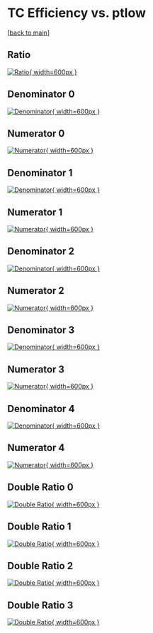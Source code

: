 # TC Efficiency vs. ptlow

[[back to main](./)]



## Ratio

[![Ratio](../mtv/var/TC_base_211_0_eff_ptlow.png){ width=600px }](../mtv/var/TC_base_211_0_eff_ptlow.pdf)

## Denominator 0

[![Denominator](../mtv/den/TC_base_211_0_eff_ptlow_den0.png){ width=600px }](../mtv/den/TC_base_211_0_eff_ptlow_den0.pdf)

## Numerator 0

[![Numerator](../mtv/num/TC_base_211_0_eff_ptlow_num0.png){ width=600px }](../mtv/num/TC_base_211_0_eff_ptlow_num0.pdf)

## Denominator 1

[![Denominator](../mtv/den/TC_base_211_0_eff_ptlow_den1.png){ width=600px }](../mtv/den/TC_base_211_0_eff_ptlow_den1.pdf)

## Numerator 1

[![Numerator](../mtv/num/TC_base_211_0_eff_ptlow_num1.png){ width=600px }](../mtv/num/TC_base_211_0_eff_ptlow_num1.pdf)

## Denominator 2

[![Denominator](../mtv/den/TC_base_211_0_eff_ptlow_den2.png){ width=600px }](../mtv/den/TC_base_211_0_eff_ptlow_den2.pdf)

## Numerator 2

[![Numerator](../mtv/num/TC_base_211_0_eff_ptlow_num2.png){ width=600px }](../mtv/num/TC_base_211_0_eff_ptlow_num2.pdf)

## Denominator 3

[![Denominator](../mtv/den/TC_base_211_0_eff_ptlow_den3.png){ width=600px }](../mtv/den/TC_base_211_0_eff_ptlow_den3.pdf)

## Numerator 3

[![Numerator](../mtv/num/TC_base_211_0_eff_ptlow_num3.png){ width=600px }](../mtv/num/TC_base_211_0_eff_ptlow_num3.pdf)

## Denominator 4

[![Denominator](../mtv/den/TC_base_211_0_eff_ptlow_den4.png){ width=600px }](../mtv/den/TC_base_211_0_eff_ptlow_den4.pdf)

## Numerator 4

[![Numerator](../mtv/num/TC_base_211_0_eff_ptlow_num4.png){ width=600px }](../mtv/num/TC_base_211_0_eff_ptlow_num4.pdf)

## Double Ratio 0

[![Double Ratio](../mtv/ratio/TC_base_211_0_eff_ptlow_ratio0.png){ width=600px }](../mtv/ratio/TC_base_211_0_eff_ptlow_ratio0.pdf)

## Double Ratio 1

[![Double Ratio](../mtv/ratio/TC_base_211_0_eff_ptlow_ratio1.png){ width=600px }](../mtv/ratio/TC_base_211_0_eff_ptlow_ratio1.pdf)

## Double Ratio 2

[![Double Ratio](../mtv/ratio/TC_base_211_0_eff_ptlow_ratio2.png){ width=600px }](../mtv/ratio/TC_base_211_0_eff_ptlow_ratio2.pdf)

## Double Ratio 3

[![Double Ratio](../mtv/ratio/TC_base_211_0_eff_ptlow_ratio3.png){ width=600px }](../mtv/ratio/TC_base_211_0_eff_ptlow_ratio3.pdf)

